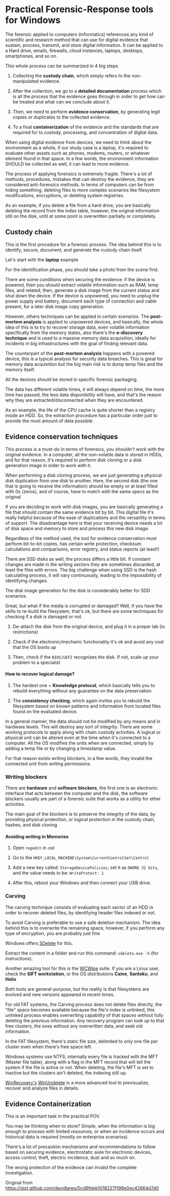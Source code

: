 # Practical Forensic-Response tools for Windows

The forensic applied to computers (informatics) references any kind of scientific and research method that can use for digital evidence that sustain, process, transmit, and store digital information. It can be applied to a Hard drive, emails, firewalls, cloud instances, laptops, desktops, smartphones, and so on.

This whole process can be summarized in 4 big steps

1. Collecting the **custody chain**, which simply refers to the non-manipulated evidence.

2. After the collection, we go to a **detailed documentation** process which is all the process that the evidence goes through in order to get how can be treated and what can we conclude about it.

3. Then, we need to perform **evidence conservation**, by generating legit copies or duplicates to the collected evidence.

4. To a final **containerization** of the evidence and the standards that are required for to custody, processing, and concentration of digital data.

When using digital evidence from devices, we need to think about the environment as a whole, if our study case is a laptop, it's required to evaluate other assets such as phones, modems, routers, or whatever element found in that space. In a few words, the environment information SHOULD be collected as well, it can lead to more evidence.

The process of applying forensics is extremely fragile. There's a lot of methods, procedures, mistakes that can destroy the evidence, they are considered anti-forensics methods. In terms of computers can be from hiding something, deleting files to more complex scenarios like filesystem modifications, encryptions, or deleting system registries.

As an example, if you delete a file from a hard drive, you are basically deleting the record from the index table, however, the original information still on the disk, until at some point is overwritten partially or completely.

## Custody chain

This is the first procedure for a forensic process. The idea behind this is to identify, secure, document, and generate the custody chain itself.

Let's start with the **laptop** example

For the identification phase, you should take a photo from the scene first. 

There are some conditions when securing the evidence: if the device is powered, then you should extract volatile information such as RAM, temp files, and related, then, generate a disk image from the current status and shut down the device. If the device is unpowered, you need to unplug the power supply and battery, document each type of connection and cable present, for a later disk image copy generation.

However, others techniques can be applied in certain scenarios. The **post-mortem analysis** is applied to unpowered devices, and basically, the whole idea of this is to try to recover storage data, even volatile information specifically from the memory states, also there's the **e-discovery technique** and is used to a massive memory data acquisition, ideally for incidents in big infrastructures with the goal of finding relevant data.

The counterpart of the **post-mortem analysis** happens with a powered device, this is a typical analysis for security data breaches. This is great for memory data acquisition but the big main risk is to dump temp files and the memory itself. 

All the devices should be stored in specific forensic packaging.

The data has different volatile times, it will always depend on time, the more time has passed, the less data disponibility will have, and that's the reason why they are extracted/disconnected when they are encountered.

As an example, the life of the CPU cache is quite shorter than a registry inside an HDD. So, the extraction procedure has a particular order just to provide the most amount of data possible.

## Evidence conservation techniques

This process is a must-do in terms of forensics, you shouldn't work with the original evidence. In a computer, all the non-volatile data is stored in HDDs, and for that reason, it's required to perform disk cloning or a disk generation image in order to work with it.

When performing a disk cloning process, we are just generating a physical disk duplication from one disk to another. Here, the second disk (the one that is going to receive the information) should be empty or at least filled with 0s (zeros), and of course, have to match with the same specs as the original

If you are deciding to work with disk images, you are basically generating a file that should contain the same evidence bit by bit. This digital file it's really helpful because of the ease of duplications and the versatility in terms of support. The disadvantage here is that your receiving device needs a lot of disk space and memory to store and process this new disk image.

Regardless of the method used, the tool for evidence conservation must perform bit-to-bit copies, has certain write protection, checksum calculations and comparisons, error registry, and status reports (at least!)

There are SSD disks as well, the process differs a little bit. If constant changes are made in the writing sectors they are sometimes discarded, at least the files with errors. The big challenge when using SSD is the hash calculating process, it will vary continuously, leading to the impossibility of identifying changes.

The disk image generation for the disk is considerably better for SDD scenarios.

Great, but what if the media is corrupted or damaged? Well, if you have the skills to re-build the filesystem, that's ok, but there are some techniques for checking if a disk is damaged or not.

1. De-attach the disk from the original device, and plug it in a proper lab (io restrictions)

2. Check if the electronic/mechanic functionality it's ok and avoid any cost that the OS boots up

3. Then, check if the `BIOS/UEFI` recognizes the disk. If not, scale up your problem to a specialist

#### How to recover logical damage?

1. The hardest one = **Knowledge protocol**, which basically tells you to rebuild everything without any guarantee on the data preservation

2. The **consistency checking**, which again invites you to rebuild the filesystem based on known patterns and information from located files found on the evaluated device.

In a general manner, the data should not be modified by any means and in hardware levels. This will destroy any sort of integrity. There are some working protocols to apply along with chain custody activities. A logical or physical unit can be altered even at the time when it's connected to a computer. All the OS modifies the units when are connected, simply by adding a temp file or by changing a timestamp value.

For that reason exists writing blockers, in a few words, they invalid the connected unit from writing permissions.

### Writing blockers

There are **hardware** and **software** **blockers**, the first one is an electronic interface that acts between the computer and the disk, the software blockers usually are part of a forensic suite that works as a utility for other activities.

The main goal of the blockers is to preserve the integrity of the data, by providing physical protection, or logical protection in the custody chain, hashes, and disk cloning

#### Avoiding writing in Memories

1. Open `regedit` in `cmd`

2. Go to the `HKEY_LOCAL_MACHINE\System\CurrentControlSet\Control`

3. Add a new key called: `StorageDevicePolicies`, set it as `DWORD 32 bits`, and the value needs to be: `WriteProtect: 1`

4. After this, reboot your Windows and then connect your USB drive.

### Carving

The carving technique consists of evaluating each sector of an HDD in order to recover deleted files, by identifying header files indexed or not.

To avoid Carving is preferable to use a safe deletion mechanism. The idea behind this is to overwrite the remaining space, however, if you perform any type of encryption, you are probably just fine

Windows offers [SDelete](https://docs.microsoft.com/en-us/sysinternals/downloads/sdelete) for this.

Extract the content in a folder and run this command: `sdelete.exe -h` (for instructions).

Another amazing tool for this is the [WCWipe](https://www.jetico.com/data-wiping/wipe-files-bcwipe) suite. If you are a Linux user, check the **SIFT workstation**, or the OS distributions **Caine**, **Santoku**, and **Helix**

Both tools are general-purpose, but the reality is that filesystems are evolved and new versions appeared in recent times.

For old FAT systems, the Carving process does not delete files directly, the "file" space becomes available because the file's index is unlinked, this unlinked process enables overwriting capability of that spaces without fully deleting the previous information. Any recovery program can look up to that free clusters, the ones without any overwritten data, and seek old information.

In the FAT filesystem, there's static file size, delimited to only one file per cluster even when there's free space left.

Windows systems use NTFS, internally every file is tracked with the MFT (Master file table), along with a flag in the MFT record that will tell the system if the file is active or not. When deleting, the file's MFT is set to inactive but the clusters ain't deleted, the indexing still up.

[WinRecovery's](https://www.winrecovery.com/) [WinUndelete](https://www.winundelete.com/) is a more advanced tool to previsualize, recover and analyze files in details.

## Evidence Containerization

This is an important task in the practical POV. 

You may be thinking when to store? Simple, when the information is big enough to process with limited resources, or when an incidence occurs and historical data is required (mostly on enterprise scenarios).

There's a lot of precaution mechanisms and recommendations to follow based on securing evidence, electrostatic aisle for electronic devices, access control, theft, electric incidence, dust and so much on. 

The wrong protection of the evidence can invalid the complete investigation.


Original from https://gist.github.com/davidlares/0cd9fdeb1018227f198e0ec42664d7d0
